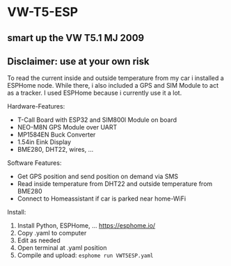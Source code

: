 # VW-T5-ESP
<h2> smart up the VW T5.1 MJ 2009</h2>
<h2> Disclaimer: use at your own risk</h2>

To read the current inside and outside temperature from my car i installed a ESPHome node. While there, i also included a GPS and SIM Module to act as a tracker. I used ESPHome because i currently use it a lot. 

Hardware-Features:
* T-Call Board with ESP32 and SIM800l Module on board
*	NEO-M8N GPS Module over UART
*	MP1584EN Buck Converter 
*  1.54in Eink Display
*	BME280, DHT22, wires, ...

Software Features:
* Get GPS position and send position on demand via SMS
* Read inside temperature from DHT22 and outside temperature from BME280
* Connect to Homeassistant if car is parked near home-WiFi

Install:
1. Install Python, ESPHome, ... https://esphome.io/ 
2. Copy .yaml to computer
3. Edit as needed
3. Open terminal at .yaml position
4. Compile and upload: ```esphome run VWT5ESP.yaml```
